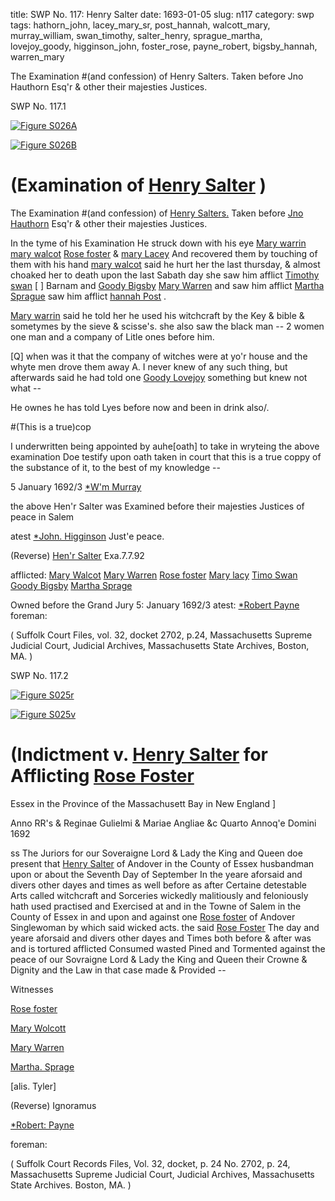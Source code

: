 title: SWP No. 117: Henry Salter
date: 1693-01-05
slug: n117
category: swp
tags: hathorn_john, lacey_mary_sr, post_hannah, walcott_mary, murray_william, swan_timothy, salter_henry, sprague_martha, lovejoy_goody, higginson_john, foster_rose, payne_robert, bigsby_hannah, warren_mary




The Examination #(and confession) of Henry Salters. Taken before Jno Hauthorn Esq'r & other their majesties Justices.

<div markdown class="doc" id="n117.1">

<div class="doc_id">SWP No. 117.1</div>


<span markdown class="figure">[![Figure S026A](archives/Suffolk/small/S026A.jpg)](archives/Suffolk/large/S026A.jpg)</span>

<span markdown class="figure">[![Figure S026B](archives/Suffolk/small/S026B.jpg)](archives/Suffolk/large/S026B.jpg)</span>

# (Examination of [Henry Salter](/tag/salter_henry.html) )

The Examination #(and confession) of [Henry Salters.](/tag/salter_henry.html) Taken before [Jno Hauthorn](/tag/hathorn_john.html) Esq'r & other their majesties Justices.

In the tyme of his Examination He struck down with his eye [Mary warrin](/tag/warren_mary.html) [mary walcot](/tag/walcott_mary.html) [Rose foster](/tag/foster_rose.html) & [mary Lacey](/tag/lacey_mary_sr.html) And recovered them by touching of them with his hand [mary walcot](/tag/walcott_mary.html) said he hurt her the last thursday, & almost choaked her to death upon the last Sabath day she saw him afflict [Timothy swan](/tag/swan_timothy.html) [ ] Barnam and [Goody Bigsby](/tag/bigsby_hannah.html) [Mary Warren](/tag/warren_mary.html) and saw him afflict [Martha Sprague](/tag/sprague_martha.html) saw him afflict [hannah Post](/tag/post_hannah.html) .
  
  [Mary warrin](/tag/warren_mary.html) said he told her he used his witchcraft by the Key & bible & sometymes by the sieve & scisse's. she also saw the black man -- 2 women one man and a company of Litle ones before him. 
  
 [Q] when was it that the company of witches were at yo'r house and the whyte men drove them away A. I never knew of any such thing, but afterwards said he had told one [Goody Lovejoy](/tag/lovejoy_goody.html) something but knew not what -- 
  
  He ownes he has told Lyes before now and been in drink also/\.
  
#(This is a true)cop 
  
I underwritten being appointed by auhe[oath] to take in wryteing the above examination Doe testify upon oath taken in court that this is a true coppy of the substance of it, to the best of my knowledge --
  
5 January 1692/3  [*W'm Murray](/tag/murray_william.html) 
  
the above Hen'r Salter was Examined before their 
  majesties Justices of peace in Salem  
  
  atest [*John. Higginson](/tag/higginson_john.html) Just'e peace. 
  
  (Reverse)  [Hen'r Salter](/tag/salter_henry.html) Exa.7.7.92 
  
  afflicted: 
  [Mary Walcot](/tag/walcott_mary.html) 
  [Mary Warren](/tag/warren_mary.html) 
  [Rose foster](/tag/foster_rose.html) 
  [Mary lacy](/tag/lacey_mary_sr.html) 
  [Timo Swan](/tag/swan_timothy.html) 
  [Goody Bigsby](/tag/bigsby_hannah.html) 
  [Martha Sprage](/tag/sprague_martha.html) 
  
  Owned before the Grand Jury 5: January 1692/3 
  atest:  [*Robert Payne](/tag/payne_robert.html) foreman:  
  
  ( Suffolk Court Files, vol. 32, docket 2702, p.24, Massachusetts Supreme Judicial Court, Judicial Archives, Massachusetts State Archives, Boston, MA. )

</div>



<div markdown class="doc" id="n117.2">

<div class="doc_id">SWP No. 117.2</div>


<span markdown class="figure">[![Figure S025r](archives/Suffolk/small/S025A.jpg)](archives/Suffolk/large/S025A.jpg)</span>

<span markdown class="figure">[![Figure S025v](archives/Suffolk/small/S025B.jpg)](archives/Suffolk/large/S025B.jpg)</span>

# (Indictment v. [Henry Salter](/tag/salter_henry.html) for Afflicting [Rose Foster](/tag/foster_rose.html )

Essex in the Province of the Massachusett Bay in New England ]

Anno RR's & Reginae Gulielmi & Mariae Angliae &c Quarto Annoq'e Domini 1692 

ss The Juriors for our Soveraigne Lord & Lady the King and Queen doe present that [Henry Salter](/tag/salter_henry.html) of Andover in the County of Essex husbandman upon or about the Seventh Day of September In the yeare aforsaid and divers other dayes and times as well before as after Certaine detestable Arts called witchcraft and Sorceries wickedly malitiously and feloniously hath used practised and Exercised at and in the Towne of Salem in the County of Essex in and upon and against one [Rose foster](/tag/foster_rose.html) of Andover Singlewoman by which said wicked acts. the said [Rose Foster](/tag/foster_rose.html) The day and yeare aforsaid and divers other dayes and Times both before & after was and is tortured afflicted Consumed wasted Pined and Tormented against the peace of our Sovraigne Lord & Lady the King and Queen their Crowne & Dignity and the Law in that case made & Provided --

Witnesses 

[Rose foster](/tag/foster_rose.html)

[Mary Wolcott](/tag/walcott_mary.html)

[Mary Warren](/tag/warren_mary.html)

[Martha. Sprage](/tag/sprague_martha.html)

[alis. Tyler] 

(Reverse) Ignoramus 

[*Robert: Payne](/tag/payne_robert.html)

foreman: 

( Suffolk Court Records Files, Vol. 32, docket, p. 24 No. 2702, p. 24, Massachusetts Supreme Judicial Court, Judicial Archives, Massachusetts State Archives. Boston, MA. )


</div>

